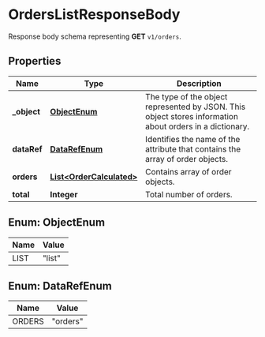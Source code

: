 

# OrdersListResponseBody

Response body schema representing **GET** `v1/orders`.

## Properties

| Name | Type | Description |
|------------ | ------------- | ------------- |
|**_object** | [**ObjectEnum**](#ObjectEnum) | The type of the object represented by JSON. This object stores information about orders in a dictionary. |
|**dataRef** | [**DataRefEnum**](#DataRefEnum) | Identifies the name of the attribute that contains the array of order objects. |
|**orders** | [**List&lt;OrderCalculated&gt;**](OrderCalculated.md) | Contains array of order objects. |
|**total** | **Integer** | Total number of orders. |



## Enum: ObjectEnum

| Name | Value |
|---- | -----|
| LIST | &quot;list&quot; |



## Enum: DataRefEnum

| Name | Value |
|---- | -----|
| ORDERS | &quot;orders&quot; |



